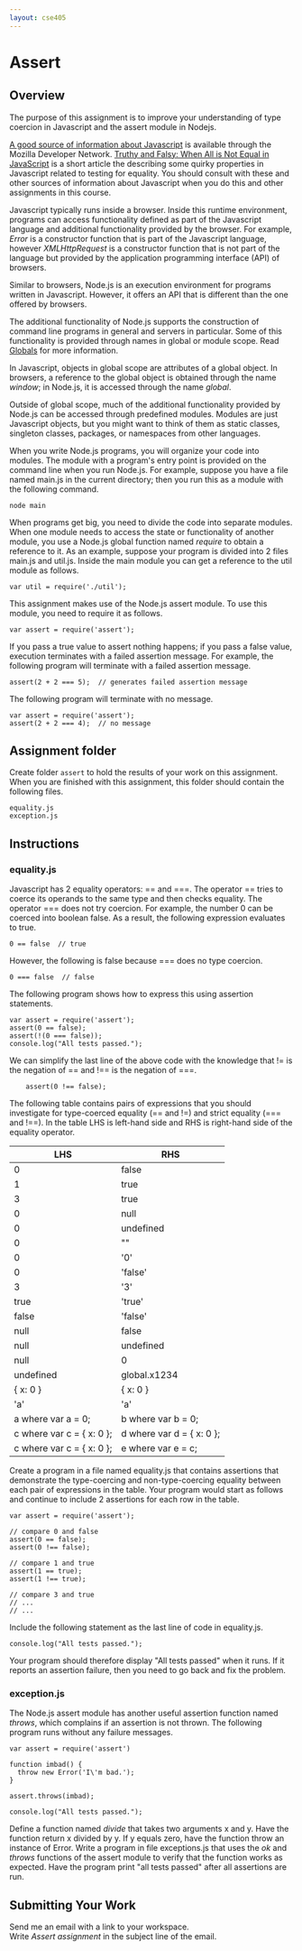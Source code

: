 ```yaml
---
layout: cse405
---
```


# Assert

## Overview

The purpose of this assignment is to improve your understanding of type coercion in Javascript and the assert module in Nodejs.

[A good source of information about Javascript](https://developer.mozilla.org/en-US/docs/Web/JavaScript) is available through the Mozilla Developer Network.  [Truthy and Falsy: When All is Not Equal in JavaScript](http://www.sitepoint.com/javascript-truthy-falsy/) is a short article the describing some quirky properties in Javascript related to testing for equality.  You should consult with these and other sources of information about Javascript when you do this and other assignments in this course.

Javascript typically runs inside a browser. Inside this runtime environment, programs can access functionality defined as part of the Javascript language and additional functionality provided by the browser. For example, _Error_ is a constructor function that is part of the Javascript language, however _XMLHttpRequest_ is a constructor function that is not part of the language but provided by the application programming interface (API) of browsers.

Similar to browsers, Node.js is an execution environment for programs written in Javascript. However, it offers an API that is different than the one offered by browsers.

The additional functionality of Node.js supports the construction of command line programs in general and servers in particular. Some of this functionality is provided through names in global or module scope. Read [Globals](http://nodejs.org/api/globals.html) for more information.

In Javascript, objects in global scope are attributes of a global object. In browsers, a reference to the global object is obtained through the name _window_; in Node.js, it is accessed through the name _global_.

Outside of global scope, much of the additional functionality provided by Node.js can be accessed through predefined modules. Modules are just Javascript objects, but you might want to think of them as static classes, singleton classes, packages, or namespaces from other languages.

When you write Node.js programs, you will organize your code into modules. The module with a program's entry point is provided on the command line when you run Node.js. For example, suppose you have a file named main.js in the current directory; then you run this as a module with the following command.

    node main

When programs get big, you need to divide the code into separate modules. When one module needs to access the state or functionality of another module, you use a Node.js global function named _require_ to obtain a reference to it. As an example, suppose your program is divided into 2 files main.js and util.js. Inside the main module you can get a reference to the util module as follows.

    var util = require('./util');

This assignment makes use of the Node.js assert module. To use this module, you need to require it as follows.

    var assert = require('assert');

If you pass a true value to assert nothing happens; if you pass a false value, execution terminates with a failed assertion message. For example, the following program will terminate with a failed assertion message.

    assert(2 + 2 === 5);  // generates failed assertion message

The following program will terminate with no message.

    var assert = require('assert');
    assert(2 + 2 === 4);  // no message

## Assignment folder

Create folder <code>assert</code> to hold the results of your work on this assignment. 
When you are finished with this assignment, this folder should contain the following files.

    equality.js
    exception.js

## Instructions

### equality.js

Javascript has 2 equality operators: == and ===. The operator == tries to coerce its operands to the same type and then checks equality. The operator === does not try coercion. For example, the number 0 can be coerced into boolean false. As a result, the following expression evaluates to true.

    0 == false  // true

However, the following is false because === does no type coercion.

    0 === false  // false

The following program shows how to express this using assertion statements.

~~~~
var assert = require('assert');
assert(0 == false);
assert(!(0 === false));
console.log("All tests passed.");
~~~~

We can simplify the last line of the above code with the knowledge that != is the negation of == and !== is the negation of ===.

        assert(0 !== false);

The following table contains pairs of expressions that you should investigate for type-coerced equality (== and !=) and strict equality (=== and !==). In the table LHS is left-hand side and RHS is right-hand side of the equality operator.

| LHS | RHS |
|-----|-----|
| 0 | false |
| 1 | true |
| 3 | true |
| 0 | null |
| 0 | undefined |
| 0 | "" |
| 0 | '0' |
| 0 | 'false' |
| 3 | '3' |
| true | 'true' |
| false | 'false' |
| null | false |
| null | undefined |
| null | 0 |
| undefined | global.x1234 |
| { x: 0 } | { x: 0 } |
| 'a' | 'a' |
| a where var a = 0; | b where var b = 0; |
| c where var c = { x: 0 }; | d where var d = { x: 0 }; |
| c where var c = { x: 0 }; | e where var e = c; |

Create a program in a file named equality.js that contains assertions that demonstrate the type-coercing and non-type-coercing equality between each pair of expressions in the table. Your program would start as follows and continue to include 2 assertions for each row in the table.

~~~~
var assert = require('assert');

// compare 0 and false
assert(0 == false);
assert(0 !== false);

// compare 1 and true
assert(1 == true);
assert(1 !== true);

// compare 3 and true
// ...
// ...
~~~~

Include the following statement as the last line of code in equality.js.

    console.log("All tests passed.");

Your program should therefore display "All tests passed" when it runs.
If it reports an assertion failure, then you need to go back and fix the problem.

### exception.js

The Node.js assert module has another useful assertion function named _throws_, which complains if an assertion is not thrown. The following program runs without any failure messages.

~~~~
var assert = require('assert')

function imbad() {
  throw new Error('I\'m bad.');
}

assert.throws(imbad);

console.log("All tests passed.");
~~~~

Define a function named _divide_ that takes two arguments x and y.  Have the function return x divided by y.  If y equals zero, have the function throw an instance of Error.  Write a program in file exceptions.js that uses the _ok_ and _throws_ functions of the assert module to verify that the function works as expected.  Have the program print "all tests passed" after all assertions are run.

## Submitting Your Work

Send me an email with a link to your workspace.  
Write _Assert assignment_ in the subject line of the email.

